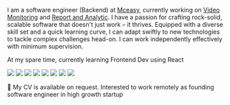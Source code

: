 I am a software engineer (Backend) at [Mceasy](https://www.mceasy.com/), currently working on [Video Monitoring](https://www.mceasy.com/solusi/video-monitoring/) and [Report and Analytic](https://www.mceasy.com/solusi/report-and-analytics/). I have a passion for crafting rock-solid, scalable software that doesn't just work – it thrives. Equipped with a diverse skill set and a quick learning curve, I can adapt swiftly to new technologies to tackle complex challenges head-on. I can work independently effectively with minimum supervision. 

At my spare time, currently learning Frontend Dev using React

![](https://img.shields.io/badge/Go-00ADD8?style=for-the-badge&logo=go&logoColor=white)
![](https://img.shields.io/badge/TypeScript-007ACC?style=for-the-badge&logo=typescript&logoColor=white)
![](https://img.shields.io/badge/PostgreSQL-316192?style=for-the-badge&logo=postgresql&logoColor=white)
![](https://img.shields.io/badge/redis-%23DD0031.svg?&style=for-the-badge&logo=redis&logoColor=white)
![](https://img.shields.io/badge/rabbitmq-%23FF6600.svg?&style=for-the-badge&logo=rabbitmq&logoColor=white)
![](https://img.shields.io/badge/Docker-2CA5E0?style=for-the-badge&logo=docker&logoColor=white)
![](https://img.shields.io/badge/Amazon_AWS-FF9900?style=for-the-badge&logo=amazonaws&logoColor=white)
![](https://img.shields.io/badge/Linux-FCC624?style=for-the-badge&logo=linux&logoColor=black)

💼 My CV is available on request. Interested to work remotely as founding software engineer in high growth startup
